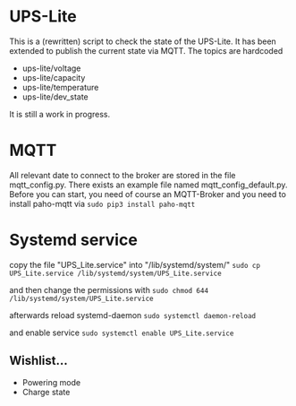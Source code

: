 # UPS-Lite
This is a (rewritten) script to check the state of the UPS-Lite. It has been extended to publish the current state via MQTT. The topics are hardcoded
- ups-lite/voltage
- ups-lite/capacity
- ups-lite/temperature
- ups-lite/dev_state

It is still a work in progress.

# MQTT
All relevant date to connect to the broker are stored in the file mqtt_config.py. There exists an example file named mqtt_config_default.py. Before you can start, you need of course an MQTT-Broker and you need to install paho-mqtt via `sudo pip3 install paho-mqtt`

# Systemd service
copy the file "UPS_Lite.service" into "/lib/systemd/system/"
`sudo cp UPS_Lite.service /lib/systemd/system/UPS_Lite.service`

and then change the permissions with
`sudo chmod 644 /lib/systemd/system/UPS_Lite.service`

afterwards reload systemd-daemon
`sudo systemctl daemon-reload`

and enable service
`sudo systemctl enable UPS_Lite.service`

## Wishlist... 
- Powering mode
- Charge state
